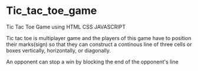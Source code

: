 # Tic_tac_toe_game

Tic Tac Toe Game using HTML CSS JAVASCRIPT

Tic tac toe is multiplayer game and the players of this game have to position their marks(sign)
so that they can construct a continous line of three cells or boxes vertically, horizontally, or diagonally.

An opponent can stop a win by blocking the end of the opponent's line 
